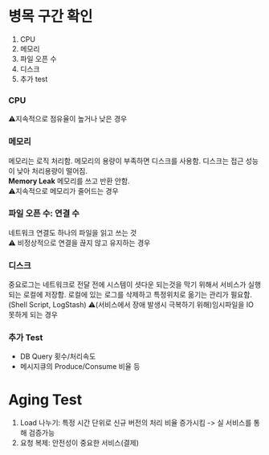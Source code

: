 # 병목 구간 확인
1. CPU
2. 메모리
3. 파일 오픈 수
4. 디스크
5. 추가 test

### CPU
⚠지속적으로 점유율이 높거나 낮은 경우

### 메모리
메모리는 로직 처리함. 메모리의 용량이 부족하면 디스크를 사용함. 디스크는 접근 성능이 낮아 처리용량이 떨어짐.  
**Memory Leak** 메모리를 쓰고 반환 안함.  
⚠지속적으로 메모리가 줄어드는 경우  

### 파일 오픈 수: 연결 수
네트워크 연결도 하나의 파일을 읽고 쓰는 것  
⚠ 비정상적으로 연결을 끊지 않고 유지하는 경우

### 디스크
중요로그는 네트워크로 전달 전에 시스템이 셧다운 되는것을 막기 위해서 서비스가 실행되는 로컬에 저장함.  로컬에 있는 로그를 삭제하고 특정위치로 옮기는 관리가 필요함.(Shell Script, LogStash)
⚠(서비스에서 장애 발생시 극복하기 위해)임시파일을 IO 못하게 되는 경우

### 추가 Test
- DB Query 횟수/처리속도
- 메시지큐의 Produce/Consume 비율
등

# Aging Test
1. Load 나누기: 특정 시간 단위로 신규 버전의 처리 비율 증가시킴 -> 실 서비스를 통해 검증가능
2. 요청 복제: 안전성이 중요한 서비스(결제)
